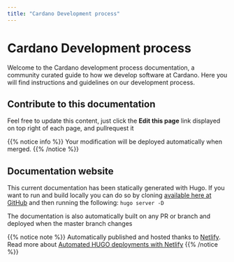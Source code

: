 ```yaml
---
title: "Cardano Development process"
---
```


# Cardano Development process

Welcome to the Cardano development process documentation, a community curated guide
to how we develop software at Cardano. Here you will find instructions and
guidelines on our development process.

## Contribute to this documentation
Feel free to update this content, just click the **Edit this page** link displayed on top right of each page, and pullrequest it

{{% notice info %}}
Your modification will be deployed automatically when merged.
{{% /notice %}}

## Documentation website
This current documentation has been statically generated with Hugo. If you want
 to run and build locally you can do so by cloning [available here at
 GitHub](https://github.com/input-output-hk/dev-handbook) and then running the
 following: `hugo server -D`

 The documentation is also automatically built on any PR or branch and deployed when the master branch changes

 {{% notice note %}} Automatically published and hosted thanks to
 [Netlify](https://www.netlify.com/). Read more about [Automated HUGO
 deployments with
 Netlify](https://www.netlify.com/blog/2015/07/30/hosting-hugo-on-netlifyinsanely-fast-deploys/)
 {{% /notice %}}
